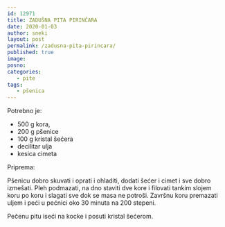 ```yaml
---
id: 12971
title: ZADUŠNA PITA PIRINČARA
date: 2020-01-03
author: sneki
layout: post
permalink: /zadusna-pita-pirincara/
published: true
image: 
posno: 
categories:
   - pite
tags:
   - pšenica
---
```

Potrebno je:

* 500 g kora, 
* 200 g pšenice
* 100 g kristal šećera
* decilitar ulja
* kesica cimeta

Priprema:

Pšenicu dobro skuvati i oprati i ohladiti, dodati šećer i cimet i sve dobro izmešati. Pleh podmazati, na dno staviti dve kore i filovati tankim slojem koru po koru i slagati sve dok se masa ne potroši. Završnu koru premazati uljem i peći u pećnici oko 30 minuta na 200 stepeni.

Pečenu pitu iseći na kocke i posuti kristal šećerom.


  

